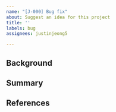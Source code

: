 ```yaml
---
name: "[J-000] Bug fix"
about: Suggest an idea for this project
title: ''
labels: bug
assignees: justinjeong5

---
```


## Background

## Summary

## References
